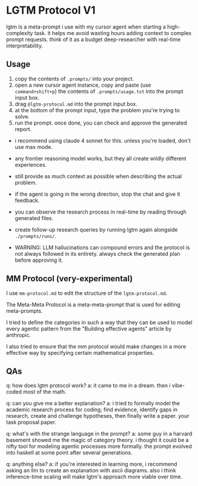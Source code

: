 # LGTM Protocol V1

lgtm is a meta-prompt i use with my cursor agent when starting a high-complexity task.
it helps me avoid wasting hours adding context to complex prompt requests.
think of it as a budget deep-researcher with real-time interpretability.

## Usage

1. copy the contents of `.prompts/` into your project.
2. open a new cursor agent instance, copy and paste (use `command+shift+p`)
   the contents of `.prompts/usage.txt` into the prompt input box.
3. drag `@lgtm-protocol.md` into the prompt input box.
4. at the bottom of the prompt input, type the problem you're trying to solve.
5. run the prompt. once done, you can check and approve the generated report.

- i recommend using claude 4 sonnet for this. unless you're loaded, don't use max mode.
- any frontier reasoning model works, but they all create wildly different experiences.

- still provide as much context as possible when describing the actual problem.
- if the agent is going in the wrong direction, stop the chat and give it feedback.

- you can observe the research process in real-time by reading through generated files.
- create follow-up research queries by running lgtm again alongside `./prompts/runs/`.

- WARNING: LLM hallucinations can compound errors and the protocol is not always followed in its entirety. always check the generated plan before approving it.

## MM Protocol (very-experimental)

I use `mm-protocol.md` to edit the structure of the `lgtm-protocol.md`.

The Meta-Meta Protocol is a meta-meta-prompt that is used for editing meta-prompts.

I tried to define the categories in such a way that they can be used to model every agentic pattern from the "Building effective agents" article by anthropic.

I also tried to ensure that the mm protocol would make changes in a more effective way by specifying certain mathematical properties.

## QAs

q: how does lgtm protocol work?
a: it came to me in a dream. then i vibe-coded most of the math.

q: can you give me a better explanation?
a: i tried to formally model the academic research process for coding;
find evidence, identify gaps in research, create and challenge hypotheses,
then finally write a paper. your task proposal paper.

q: what's with the strange language in the prompt?
a: some guy in a harvard basement showed me the magic of category theory.
i thought it could be a nifty tool for modeling agentic processes more formally.
the prompt evolved into haskell at some point after several generations.

q: anything else?
a: if you're interested in learning more, i recommend asking an llm to create
an explanation with ascii diagrams.
also i think inference-time scaling will make lgtm's approach more viable over time.

